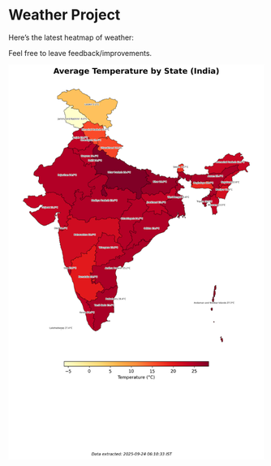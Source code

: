 # Weather Project

Here’s the latest heatmap of weather:

Feel free to leave feedback/improvements.

![India Heatmap](docs/assets/india_heatmap.png?v=D33E03)
